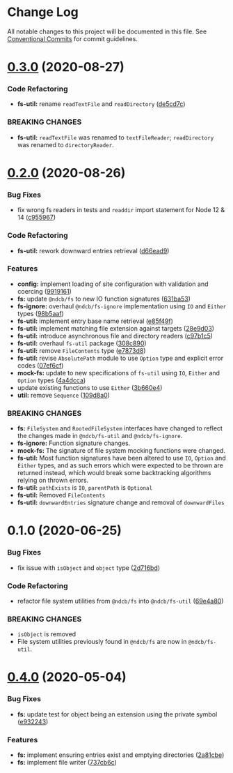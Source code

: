 # Change Log

All notable changes to this project will be documented in this file.
See [Conventional Commits](https://conventionalcommits.org) for commit guidelines.

# [0.3.0](https://github.com/NDCB/generator/tree/master/packages/ndcb-fs-util/compare/@ndcb/fs-util@0.2.0...@ndcb/fs-util@0.3.0) (2020-08-27)


### Code Refactoring

* **fs-util:** rename `readTextFile` and `readDirectory` ([de5cd7c](https://github.com/NDCB/generator/tree/master/packages/ndcb-fs-util/commit/de5cd7ce1217fe0e2a52c536f09b674df7a6dede))


### BREAKING CHANGES

* **fs-util:** `readTextFile` was renamed to `textFileReader`; `readDirectory` was renamed to
`directoryReader`.





# [0.2.0](https://github.com/NDCB/generator/tree/master/packages/ndcb-fs-util/compare/@ndcb/fs-util@0.1.0...@ndcb/fs-util@0.2.0) (2020-08-26)


### Bug Fixes

* fix wrong fs readers in tests and `readdir` import statement for Node 12 & 14 ([c955967](https://github.com/NDCB/generator/tree/master/packages/ndcb-fs-util/commit/c955967d3713c239b164345f753fff8a3fefa74b))


### Code Refactoring

* **fs-util:** rework downward entries retrieval ([d66ead9](https://github.com/NDCB/generator/tree/master/packages/ndcb-fs-util/commit/d66ead9cfb708d3052b4e244aca04d3539149ee3))


### Features

* **config:** implement loading of site configuration with validation and coercing ([9919161](https://github.com/NDCB/generator/tree/master/packages/ndcb-fs-util/commit/9919161decf957b19651ce868144ed334a4dd995))
* **fs:** update `@ndcb/fs` to new IO function signatures ([631ba53](https://github.com/NDCB/generator/tree/master/packages/ndcb-fs-util/commit/631ba532d763b0e6f8f53dc0bfb4458113d9827a))
* **fs-ignore:** overhaul `@ndcb/fs-ignore` implementation using `IO` and `Either` types ([98b5aaf](https://github.com/NDCB/generator/tree/master/packages/ndcb-fs-util/commit/98b5aafa593efbd7895fec2269ba86f7b53a0dc8))
* **fs-util:** implement entry base name retrieval ([e85f49f](https://github.com/NDCB/generator/tree/master/packages/ndcb-fs-util/commit/e85f49f444900d6ada9f55c7df40135f1094eb65))
* **fs-util:** implement matching file extension against targets ([28e9d03](https://github.com/NDCB/generator/tree/master/packages/ndcb-fs-util/commit/28e9d0366d1187bd9b7f9fae691f494cda40205d))
* **fs-util:** introduce asynchronous file and directory readers ([c97b1c5](https://github.com/NDCB/generator/tree/master/packages/ndcb-fs-util/commit/c97b1c529981ff9e5d91f03b36b27f10850a3f71))
* **fs-util:** overhaul `fs-util` package ([308c890](https://github.com/NDCB/generator/tree/master/packages/ndcb-fs-util/commit/308c8909d80ae3e5e88441d6446ef37d84b9de76))
* **fs-util:** remove `FileContents` type ([e7873d8](https://github.com/NDCB/generator/tree/master/packages/ndcb-fs-util/commit/e7873d85e7a4fa0569c3c8f6da802e8f1b0bb45e))
* **fs-util:** revise `AbsolutePath` module to use `Option` type and explicit error codes ([07ef6cf](https://github.com/NDCB/generator/tree/master/packages/ndcb-fs-util/commit/07ef6cfb1bcdcc86530f40ca85b08ca13c87b7d6))
* **mock-fs:** update to new specifications of `fs-util` using `IO`, `Either` and `Option` types ([4a4dcca](https://github.com/NDCB/generator/tree/master/packages/ndcb-fs-util/commit/4a4dccadb9700cacc1ec4e0e9562da6d776e507e))
* update existing functions to use `Either` ([3b660e4](https://github.com/NDCB/generator/tree/master/packages/ndcb-fs-util/commit/3b660e4d6251b81641a70a52b4cf37dac3d799d1))
* **util:** remove `Sequence` ([109d8a0](https://github.com/NDCB/generator/tree/master/packages/ndcb-fs-util/commit/109d8a03f6328b74a44289e202f8e222d9fd8a5d))


### BREAKING CHANGES

* **fs:** `FileSystem` and `RootedFileSystem` interfaces have changed to reflect the changes
made in `@ndcb/fs-util` and `@ndcb/fs-ignore`.
* **fs-ignore:** Function signature changes.
* **mock-fs:** The signature of file system mocking functions were changed.
* **fs-util:** Most function signatures have been altered to use `IO`, `Option` and `Either`
types, and as such errors which were expected to be thrown are returned instead, which would break
some backtracking algorithms relying on thrown errors.
* **fs-util:** `pathExists` is `IO`, `parentPath` is `Optional`
* **fs-util:** Removed `FileContents`
* **fs-util:** `downwardEntries` signature change and removal of `downwardFiles`





# 0.1.0 (2020-06-25)


### Bug Fixes

* fix issue with `isObject` and `object` type ([2d716bd](https://github.com/NDCB/generator/tree/master/packages/ndcb-fs-util/commit/2d716bd128b8332f4b3e1a47381b0a32c5986fff))


### Code Refactoring

* refactor file system utilities from `@ndcb/fs` into `@ndcb/fs-util` ([69e4a80](https://github.com/NDCB/generator/tree/master/packages/ndcb-fs-util/commit/69e4a809e37d0ff559e1a60af30fdf38abcf0ba4))


### BREAKING CHANGES

* `isObject` is removed
* File system utilities previously found in `@ndcb/fs` are now in `@ndcb/fs-util`.





# [0.4.0](https://github.com/NDCB/generator/tree/master/packages/ndcb-fs/compare/@ndcb/fs@0.3.0...@ndcb/fs@0.4.0) (2020-05-04)


### Bug Fixes

* **fs:** update test for object being an extension using the private symbol ([e932243](https://github.com/NDCB/generator/tree/master/packages/ndcb-fs/commit/e932243ba384c26429a684acd42e6a991c33bcc0))


### Features

* **fs:** implement ensuring entries exist and emptying directories ([2a81cbe](https://github.com/NDCB/generator/tree/master/packages/ndcb-fs/commit/2a81cbeb93d77974e8e5b735d42617e1e4e636a7))
* **fs:** implement file writer ([737cb6c](https://github.com/NDCB/generator/tree/master/packages/ndcb-fs/commit/737cb6c1fecaa435d9219d10386027a90100f3b2))
